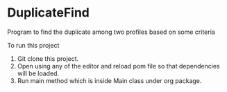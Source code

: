 # DuplicateFind

Program to find the duplicate among two profiles based on some criteria

To run this project
1. Git clone this project.
2. Open using any of the editor and reload pom file so that dependencies will be loaded.
3. Run main method which is inside Main class under org package.
